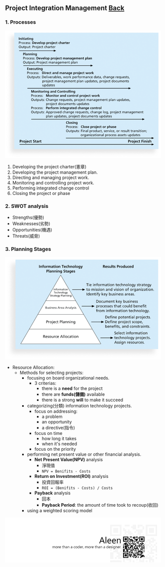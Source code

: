 ## Project Integration Management	[Back](./../projectManagement.md)

### 1. Processes

<img src="./processes.png">

1. Developing the project charter(憲章)
2. Developing the project management plan.
3. Directing and managing project work.
4. Monitoring and controlling project work.
5. Performing integrated change control
6. Closing the project or phase

### 2. SWOT analysis

- Strengths(優勢)
- Weaknesses(劣勢)
- Opportunities(機遇)
- Threats(威脅)

### 3. Planning Stages

<img src="./planning_stages.png">

- Resource Allocation:
    - Methods for selecting projects:
        - focusing on board organizational needs.
            - 3 criterias:
                - there is a **need** for the project
                - there are **funds(儲備)** available
                - there is a strong **will** to make it succeed
        - categorizing(分類) information technology projects.
            - focus on addressing:
                - a problem
                - an opportunity
                - a directive(指令)
            - focus on time
                - how long it takes
                - when it's needed
            - focus on the priority
        - performing net present value or other financial analysis.
            - **Net Present Value(NPV)** analysis
                - 淨現值
                - `NPV = Benifits - Costs`
            - **Return on Investment(ROI)** analysis
                - 投資回報率
                - `ROI = (Benifits - Costs) / Costs`
            - **Payback** analysis
                - 回本
                - **Payback Period**: the amount of time took to recoup(收回)
        - using a weighted scoring model

<a href="http://aleen42.github.io/" target="_blank" ><img src="./../../pic/tail.gif"></a>
